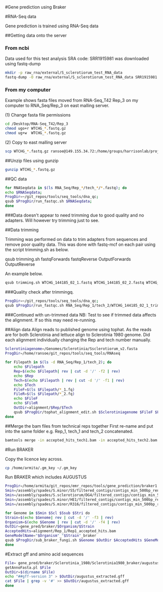 #Gene prediction using Braker

#RNA-Seq data

Gene prediction is trained using RNA-Seq data 

##Getting data onto the server
### From ncbi
Data used for this test analysis SRA code: SRR1915981 was downloaded using fastq-dump

```bash
mkdir -p raw_rna/external/S_sclerotiorum_test_RNA_data
fastq-dump -O raw_rna/external/S_sclerotiorum_test_RNA_data SRR1915981
```

### From my computer
Example shows fasta files moved from RNA-Seq_T42 Rep_3 on my computer to RNA_Seq/Rep_3 on east malling server.

(1) Change fasta file permissions
```bash
cd /Desktop/RNA-Seq_T42/Rep_3
chmod ugo+r WTCHG_*.fastq.gz
chmod ug+w  WTCHG_*.fastq.gz
```

(2) Copy to east malling server
```bash
scp WTCHG_*.fastq.gz ransoe@149.155.34.72:/home/groups/harrisonlab/project_files/Sclerotinia_spp/RNA_Seq/Rep_3
```

##Unzip files using gunzip
```bash
gunzip WTCHG_*.fastq.gz
```

##QC data
```bash
for RNASeqdata in $(ls RNA_Seq/Rep_*/tech_*/*.fastq); do
echo $RNASeqdata;
ProgDir=~/git_repos/tools/seq_tools/dna_qc;
qsub $ProgDir/run_fastqc.sh $RNASeqdata;
done

```
###Data doesn't appear to need trimming due to good quality and no adapters. Will however try trimming just to see.

##Data trimming

Trimming was performed on data to trim adapters from sequences and remove poor quality data.
This was done with fastq-mcf on each pair using the script trimming.sh as below.

qsub trimming.sh fastqForwards fastqReverse OutputForwards OutputReverse

An example below.

```bash
qsub trimming.sh WTCHG_144185_02_1.fastq WTCHG_144185_02_2.fastq WTCHG_144185_02_1_trim.fq WTCHG_144185_02_2_trim.fq
```

###Quality check after trimmingq. 
```bash
ProgDir=~/git_repos/tools/seq_tools/dna_qc;
qsub $ProgDir/run_fastqc.sh RNA_Seq/Rep_1/tech_2/WTCHG_144185_02_1_trim.fq;
```

###Continued with un-trimmed data
NB: Test to see if trimmed data affects the alignment. If so this may need re-running.


##Align data
Align reads to published genome using tophat. As the reads are for both Sclerotinia and lettuce align to Sclerotinia 1980 genome.
Did each alignment individually changing the Rep and tech number manually.

```bash
Sclerotiniagenome=/Genomes/Sclerotinia/Ssclerotiorum_v2.fasta
ProgDir=/home/ransoe/git_repos/tools/seq_tools/RNAseq
	
for Filepath in $(ls -d RNA_Seq/Rep_1/tech_2); do
	echo $Filepath
	Rep=$(echo $Filepath| rev | cut -d '/' -f2 | rev)
	echo $Rep
	Tech=$(echo $Filepath | rev | cut -d '/' -f1 | rev)
	echo $Tech
	FileF=$(ls $Filepath/*_1.fq)
	FileR=$(ls $Filepath/*_2.fq)
	echo $FileF
	echo $FileR
	OutDir=alignment/$Rep/$Tech
	qsub $ProgDir/tophat_alignment_edit.sh $Sclerotiniagenome $FileF $FileR $OutDir
done
```

##Merge the bam files from technical reps together
First re-name and put into the same folder
e.g. Rep_1, tech_1 and tech_2 concatenated. 
```bash
bamtools merge -in accepted_hits_tech1.bam -in accepted_hits_tech2.bam -out Rep1_accepted_hits.bam
```

#Run BRAKER

Copy the licence key across.
```bash
cp /home/armita/.gm_key ~/.gm_key
```

Run BRAKER which includes AUGUSTUS
```bash
ProgDir=/home/armita/git_repos/emr_repos/tools/gene_prediction/braker1
Smin=/assembly/spades/S.minor/S5/filtered_contigs/contigs_min_500bp_renamed.fasta 
Smin=/assembly/spades/S.sclerotiorum/DG4/filtered_contigs/contigs_min_500bp_renamed.fasta 
Smin=/assembly/spades/S.minor/HE1/filtered_contigs/contigs_min_500bp_renamed.fasta 
Smin=/assembly/spades/S.minor/R316/filtered_contigs/contigs_min_500bp_renamed.fasta 

for Genome in $Smin $Scl $Ssub $Stri do
Strain=$(echo $Genome| rev | cut -d '/' -f3 | rev)
Organism=$(echo $Genome | rev | cut -d '/' -f4 | rev)
OutDir=gene_pred/braker/$Organism/$Strain
AcceptedHits=alignment/Rep_1/Rep1_accepted_hits.bam
GeneModelName="$Organism"_"$Strain"_braker
qsub $ProgDir/sub_braker_fungi.sh $Genome $OutDir $AcceptedHits $GeneModelName
done
```

#Extract gff and amino acid sequences
```bash
File= gene_pred/braker/Sclerotinia_1980/Sclerotinia1980_braker/augustus.gff 
getAnnoFasta.pl $File
OutDir=$(dirname $File)
echo "##gff-version 3" > $OutDir/augustus_extracted.gff
cat $File | grep -v '#' >> $OutDir/augustus_extracted.gff
done
```